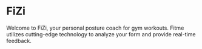 # FiZi
Welcome to FiZi, your personal posture coach for gym workouts. Fitme utilizes cutting-edge technology to analyze your form and provide real-time feedback.
